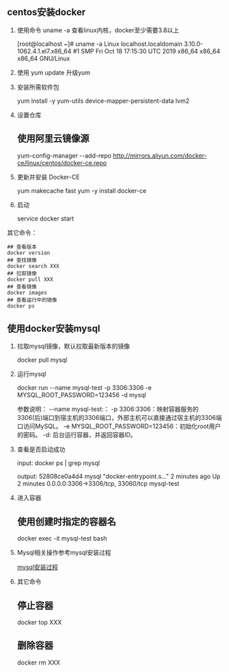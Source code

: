 ## centos安装docker

1. 使用命令 uname -a 查看linux内核，docker至少需要3.8以上

    [root@localhost ~]# uname -a
    Linux localhost.localdomain 3.10.0-1062.4.1.el7.x86_64 #1 SMP Fri Oct 18 17:15:30 UTC 2019 x86_64 x86_64 x86_64 GNU/Linux

2. 使用 yum update 升级yum

3. 安装所需软件包

    yum install -y yum-utils device-mapper-persistent-data lvm2

4. 设置仓库

    ## 使用阿里云镜像源
    yum-config-manager --add-repo http://mirrors.aliyun.com/docker-ce/linux/centos/docker-ce.repo

5. 更新并安装 Docker-CE

    yum makecache fast
    yum -y install docker-ce

6. 启动

    service docker start

其它命令：

    ## 查看版本
    docker version
    ## 查找镜像
    docker search XXX
    ## 拉取镜像
    docker pull XXX
    ## 查看镜像
    docker images
    ## 查看运行中的镜像
    docker ps

## 使用docker安装mysql

1. 拉取mysql镜像，默认拉取最新版本的镜像

    docker pull mysql

2. 运行mysql

    docker run --name mysql-test -p 3306:3306 -e MYSQL_ROOT_PASSWORD=123456 -d mysql

    参数说明：
    --name mysql-test:：
    -p 3306:3306：映射容器服务的3306(后)端口到宿主机的3306端口，外部主机可以直接通过宿主机的3306端口访问MySQL。 
    -e MYSQL_ROOT_PASSWORD=123456：初始化root用户的密码。
    -d: 后台运行容器，并返回容器ID。

3. 查看是否启动成功

    input:
    docker ps | grep mysql

    output:
    52808ce0a4d4        mysql               "docker-entrypoint.s…"   2 minutes ago       Up 2 minutes        0.0.0.0:3306->3306/tcp, 33060/tcp   mysql-test


4. 进入容器
    ## 使用创建时指定的容器名
    docker exec -it mysql-test bash

5. Mysql相关操作参考mysql安装过程

    [mysql安装过程](/mysql/centos安装mysql过程参考.md)

6. 其它命令

    ## 停止容器
    docker top XXX
    ## 删除容器
    docker rm XXX